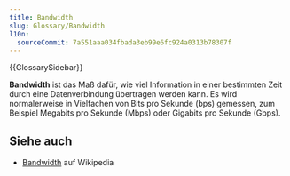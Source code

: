 ```yaml
---
title: Bandwidth
slug: Glossary/Bandwidth
l10n:
  sourceCommit: 7a551aaa034fbada3eb99e6fc924a0313b78307f
---
```


{{GlossarySidebar}}

**Bandwidth** ist das Maß dafür, wie viel Information in einer bestimmten Zeit durch eine Datenverbindung übertragen werden kann. Es wird normalerweise in Vielfachen von Bits pro Sekunde (bps) gemessen, zum Beispiel Megabits pro Sekunde (Mbps) oder Gigabits pro Sekunde (Gbps).

## Siehe auch

- [Bandwidth](https://en.wikipedia.org/wiki/Bandwidth) auf Wikipedia
